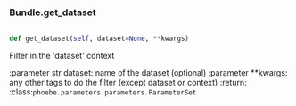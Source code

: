 ### Bundle.get_dataset

```py

def get_dataset(self, dataset=None, **kwargs)

```



Filter in the 'dataset' context

:parameter str dataset: name of the dataset (optional)
:parameter **kwargs: any other tags to do the filter
    (except dataset or context)
:return: :class:`phoebe.parameters.parameters.ParameterSet`

